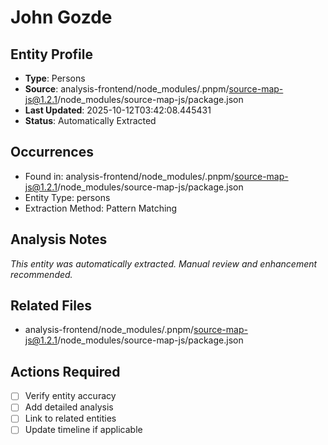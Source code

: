 # John Gozde

## Entity Profile
- **Type**: Persons
- **Source**: analysis-frontend/node_modules/.pnpm/source-map-js@1.2.1/node_modules/source-map-js/package.json
- **Last Updated**: 2025-10-12T03:42:08.445431
- **Status**: Automatically Extracted

## Occurrences
- Found in: analysis-frontend/node_modules/.pnpm/source-map-js@1.2.1/node_modules/source-map-js/package.json
- Entity Type: persons
- Extraction Method: Pattern Matching

## Analysis Notes
*This entity was automatically extracted. Manual review and enhancement recommended.*

## Related Files
- analysis-frontend/node_modules/.pnpm/source-map-js@1.2.1/node_modules/source-map-js/package.json

## Actions Required
- [ ] Verify entity accuracy
- [ ] Add detailed analysis
- [ ] Link to related entities
- [ ] Update timeline if applicable
